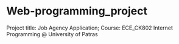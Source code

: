 # Web-programming_project
Project title: Job Agency Application; Course: ECE_CK802 Internet Programming @ University of Patras
